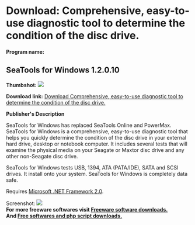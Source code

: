 # Download: Comprehensive, easy-to-use diagnostic tool to determine the condition of the disc drive.

**Program name:**

## SeaTools for Windows 1.2.0.10

  
**Thumbshot:** ![](http://www.freewarefiles.com/screenshot/seatoolswin_md.gif)   
  
**Download link:** [Download Comprehensive, easy-to-use diagnostic tool to determine the condition of the disc drive.](http://freesoftwares.boysofts.com/SeaTools-For-Windows_program_29430.html)  
  


**Publisher's Description**  
  


SeaTools for Windows has replaced SeaTools Online and PowerMax. SeaTools for Windows is a comprehensive, easy-to-use diagnostic tool that helps you quickly determine the condition of the disc drive in your external hard drive, desktop or notebook computer. It includes several tests that will examine the physical media on your Seagate or Maxtor disc drive and any other non-Seagate disc drive. 

SeaTools for Windows tests USB, 1394, ATA (PATA/IDE), SATA and SCSI drives. It install onto your system. SeaTools for Windows is completely data safe.

Requires [Microsoft .NET Framework 2.0](http://www.freewarefiles.com/Microsoft-NET-Framework-x-Final_program_16026.html). 

  
  
Screenshot: ![](http://www.freewarefiles.com/screenshot/seatoolswin.gif)   
**For more freeware softwares visit [Freeware software downloads.](http://freesoftwares.boysofts.com/)**   
**And [Free softwares and php script downloads.](http://www.boysofts.com/)**
